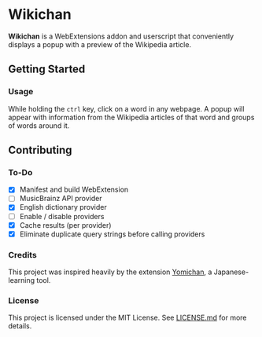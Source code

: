 # Wikichan

**Wikichan** is a WebExtensions addon and userscript that conveniently
displays a popup with a preview of the Wikipedia article.

## Getting Started

### Usage

While holding the `ctrl` key, click on a word in any webpage. A popup
will appear with information from the Wikipedia articles of that word
and groups of words around it.

## Contributing

### To-Do

-   [x] Manifest and build WebExtension
-   [ ] MusicBrainz API provider
-   [x] English dictionary provider
-   [ ] Enable / disable providers
-   [x] Cache results (per provider)
-   [x] Eliminate duplicate query strings before calling providers

### Credits

This project was inspired heavily by the extension
[Yomichan](https://foosoft.net/projects/yomichan), a Japanese-learning
tool.

### License

This project is licensed under the MIT License. See
[LICENSE.md](LICENSE.md) for more details.
